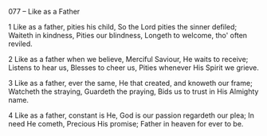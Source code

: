 077 – Like as a Father


1
Like as a father, pities his child,
So the Lord pities the sinner defiled;
Waiteth in kindness,
Pities our blindness,
Longeth to welcome, tho' often reviled.

2
Like as a father when we believe,
Merciful Saviour, He waits to receive;
Listens to hear us,
Blesses to cheer us,
Pities whenever His Spirit we grieve.

3
Like as a father, ever the same,
He that created, and knoweth our frame;
Watcheth the straying,
Guardeth the praying,
Bids us to trust in His Almighty name.

4
Like as a father, constant is He,
God is our passion regardeth our plea;
In need He cometh, 
Precious His promise;
Father in heaven for ever to be.
